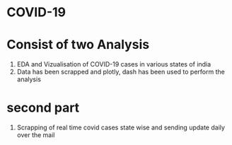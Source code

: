 # COVID-19

# Consist of two Analysis
1. EDA and Vizualisation of COVID-19 cases in various states of india
2. Data has been scrapped and plotly, dash has been used to perform the analysis

# second part 
1. Scrapping of real time covid cases state wise and sending update daily over the mail